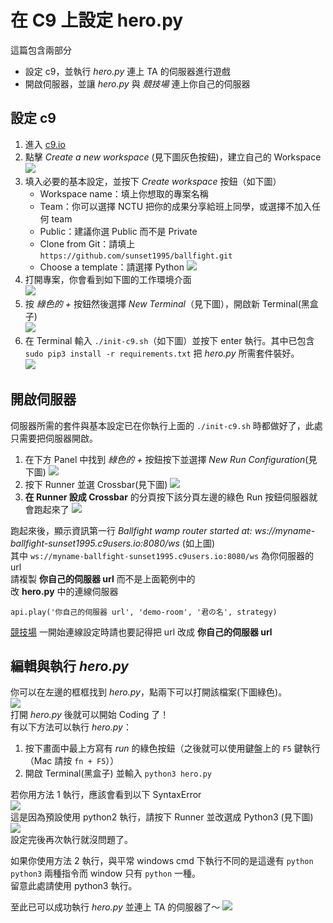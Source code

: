 # 在 C9 上設定 hero.py

這篇包含兩部分
- 設定 c9，並執行 _hero.py_ 連上 TA 的伺服器進行遊戲
- 開啟伺服器，並讓 _hero.py_ 與 _競技場_ 連上你自己的伺服器


## 設定 c9
1. 進入 [c9.io](https://c9.io/)
2. 點擊 _Create a new workspace_ (見下圖灰色按鈕)，建立自己的 Workspace  
    ![](../images/c9-0.png)  
3. 填入必要的基本設定，並按下 _Create workspace_ 按鈕（如下圖）  
    - Workspace name：填上你想取的專案名稱
    - Team：你可以選擇 NCTU 把你的成果分享給班上同學，或選擇不加入任何 team
    - Public：建議你選 Public 而不是 Private
    - Clone from Git：請填上 `https://github.com/sunset1995/ballfight.git`
    - Choose a template：請選擇 Python
    ![](../images/c9-1.png)  
4. 打開專案，你會看到如下圖的工作環境介面  
    ![](../images/c9-2.png)  
5. 按 _綠色的 +_ 按鈕然後選擇 _New Terminal_（見下圖），開啟新 Terminal(黑盒子)  
    ![](../images/c9-3.png)  
6. 在 Terminal 輸入 `./init-c9.sh`（如下圖）並按下 enter 執行。其中已包含 `sudo pip3 install -r requirements.txt` 把 _hero.py_ 所需套件裝好。  
    ![](../images/c9-4.png)  


## 開啟伺服器
伺服器所需的套件與基本設定已在你執行上面的 `./init-c9.sh` 時都做好了，此處只需要把伺服器開啟。  
1. 在下方 Panel 中找到 _綠色的 +_ 按鈕按下並選擇 _New Run Configuration_(見下圖)
    ![](../images/c9-server-0.png)  
2. 按下 Runner 並選 Crossbar(見下圖)
    ![](../images/c9-server-1.png)  
3. __在 Runner 設成 Crossbar__ 的分頁按下該分頁左邊的綠色 Run 按鈕伺服器就會跑起來了
    ![](../images/c9-server-final.png)  

跑起來後，顯示資訊第一行 _Ballfight wamp router started at: ws://myname-ballfight-sunset1995.c9users.io:8080/ws_ (如上圖)  
其中 `ws://myname-ballfight-sunset1995.c9users.io:8080/ws` 為你伺服器的 url  
請複製 __你自己的伺服器 url__ 而不是上面範例中的  
改 __hero.py__ 中的連線伺服器  
```
api.play('你自己的伺服器 url', 'demo-room', '君の名', strategy)
```
[競技場](http://ballfight.nctu.me/) 一開始連線設定時請也要記得把 url 改成 __你自己的伺服器 url__  


## 編輯與執行 _hero.py_
你可以在左邊的框框找到 _hero.py_，點兩下可以打開該檔案(下圖綠色)。  
![](../images/c9-5.png)  
打開 _hero.py_ 後就可以開始 Coding 了！  
有以下方法可以執行 _hero.py_：  
1. 按下畫面中最上方寫有 _run_ 的綠色按鈕（之後就可以使用鍵盤上的 `F5` 鍵執行（Mac 請按 `fn + F5`））  
2. 開啟 Terminal(黑盒子) 並輸入 `python3 hero.py`  

若你用方法 1 執行，應該會看到以下 SyntaxError    
![](../images/c9-6.png)  
這是因為預設使用 python2 執行，請按下 Runner 並改選成 Python3 (見下圖)
![](../images/c9-7.png)  
設定完後再次執行就沒問題了。

如果你使用方法 2 執行，與平常 windows cmd 下執行不同的是這邊有 `python` `python3` 兩種指令而 window 只有 `python` 一種。  
留意此處請使用 python3 執行。  

至此已可以成功執行 _hero.py_ 並連上 TA 的伺服器了～
![](../images/c9-final.png)  

